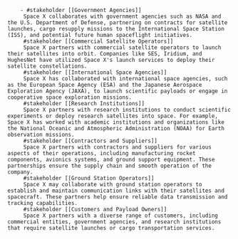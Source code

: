         - #stakeholder [[Government Agencies]]
         Space X collaborates with government agencies such as NASA and the U.S. Department of Defense, partnering on contracts for satellite launches, cargo resupply missions to the International Space Station (ISS), and potential future human spaceflight initiatives.
         #stakeholder [[Commercial Satellite Operators]]
         Space X partners with commercial satellite operators to launch their satellites into orbit. Companies like SES, Iridium, and HughesNet have utilized Space X's launch services to deploy their satellite constellations.
         #stakeholder [[International Space Agencies]]
         Space X has collaborated with international space agencies, such as the European Space Agency (ESA) and the Japanese Aerospace Exploration Agency (JAXA), to launch scientific payloads or engage in cooperative space exploration missions.
         #stakeholder [[Research Institutions]]
         Space X partners with research institutions to conduct scientific experiments or deploy research satellites into space. For example, Space X has worked with academic institutions and organizations like the National Oceanic and Atmospheric Administration (NOAA) for Earth observation missions.
         #stakeholder [[Contractors and Suppliers]]
         Space X partners with contractors and suppliers for various aspects of their operations, including manufacturing rocket components, avionics systems, and ground support equipment. These partnerships ensure the supply chain and smooth operation of the company.
         #stakeholder [[Ground Station Operators]]
         Space X may collaborate with ground station operators to establish and maintain communication links with their satellites and spacecraft. These partners help ensure reliable data transmission and tracking capabilities.
         #stakeholder [[Customers and Payload Owners]]
         Space X partners with a diverse range of customers, including commercial entities, government agencies, and research institutions that require satellite launches or cargo transportation services.


